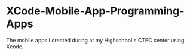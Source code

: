 # XCode-Mobile-App-Programming-Apps
The mobile apps I created during at my Highschool's CTEC center using Xcode.
